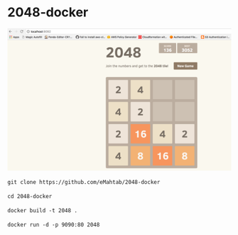 # 2048-docker

![2048](/2048.png?raw=true "2048")

```
git clone https://github.com/eMahtab/2048-docker

cd 2048-docker

docker build -t 2048 .

docker run -d -p 9090:80 2048
```
